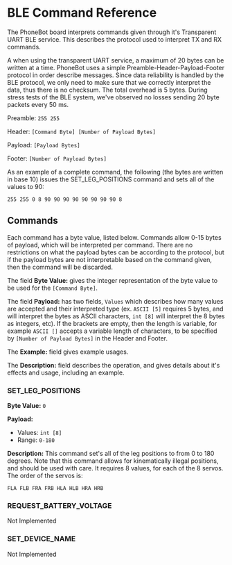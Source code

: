 # BLE Command Reference

The PhoneBot board interprets commands given through it's Transparent UART BLE service. This describes the protocol used to interpret TX and RX commands.

A when using the transparent UART service, a maximum of 20 bytes can be written at a time. PhoneBot uses a simple Preamble-Header-Payload-Footer protocol in order describe messages. Since data reliability is handled by the BLE protocol, we only need to make sure that we correctly interpret the data, thus there is no checksum. The total overhead is 5 bytes. During stress tests of the BLE system, we've observed no losses sending 20 byte packets every 50 ms.

Preamble: `255 255`

Header: `[Command Byte] [Number of Payload Bytes]`

Payload: `[Payload Bytes]`

Footer: `[Number of Payload Bytes]`

As an example of a complete command, the following (the bytes are written in base 10) issues the SET_LEG_POSITIONS command and sets all of the values to 90:

`255 255 0 8 90 90 90 90 90 90 90 90 8`

## Commands

Each command has a byte value, listed below. Commands allow 0-15 bytes of payload, which will be interpreted per command. There are no restrictions on what the payload bytes can be according to the protocol, but if the payload bytes are not interpretable based on the command given, then the command will be discarded.

The field **Byte Value:** gives the integer representation of the byte value to be used for the `[Command Byte]`.

The field **Payload:** has two fields, `Values` which describes how many values are accepted and their interpreted type (ex. `ASCII [5]` requires 5 bytes, and will interpret the bytes as ASCII characters, `int [8]` will interpret the 8 bytes as integers, etc). If the brackets are empty, then the length is variable, for example `ASCII []` accepts a variable length of characters, to be specified by `[Number of Payload Bytes]` in the Header and Footer.

The **Example:** field gives example usages.

The **Description:** field describes the operation, and gives details about it's effects and usage, including an example.

### SET_LEG_POSITIONS

**Byte Value:** `0`

**Payload:**

- Values: `int [8]`
- Range: `0-180`

**Description:** This command set's all of the leg positions to from 0 to 180 degrees. Note that this command allows for kinematically illegal positions, and should be used with care. It requires 8 values, for each of the 8 servos. The order of the servos is:

`FLA FLB FRA FRB HLA HLB HRA HRB`

### REQUEST_BATTERY_VOLTAGE

Not Implemented

### SET_DEVICE_NAME

Not Implemented
